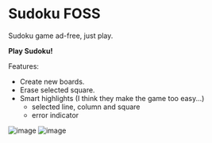 # Sudoku FOSS
Sudoku game ad-free, just play.

**Play Sudoku!**

Features:
- Create new boards.
- Erase selected square.
- Smart highlights (I think they make the game too easy...)
  - selected line, column and square
  - error indicator

![image](https://github.com/user-attachments/assets/d0c480f8-8514-4d43-bf22-aee73c2f4823)
![image](https://github.com/user-attachments/assets/022ed5e7-2479-4d4b-a2c3-253aee742044)
